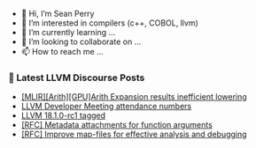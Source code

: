 - 👋 Hi, I’m Sean Perry
- 👀 I’m interested in compilers (c++, COBOL, llvm)
- 🌱 I’m currently learning ...
- 💞️ I’m looking to collaborate on ...
- 📫 How to reach me ...

<!---
s66perry/s66perry is a ✨ special ✨ repository because its `README.md` (this file) appears on your GitHub profile.
You can click the Preview link to take a look at your changes.
--->
### 📕 Latest LLVM Discourse Posts

<!-- DISCOURSE-LLVM:START -->
- [[MLIR][Arith][GPU]Arith Expansion results inefficient lowering](https://discourse.llvm.org/t/mlir-arith-gpu-arith-expansion-results-inefficient-lowering/77718#post_8)
- [LLVM Developer Meeting attendance numbers](https://discourse.llvm.org/t/llvm-developer-meeting-attendance-numbers/77921#post_2)
- [LLVM 18.1.0-rc1 tagged](https://discourse.llvm.org/t/llvm-18-1-0-rc1-tagged/76619#post_14)
- [[RFC] Metadata attachments for function arguments](https://discourse.llvm.org/t/rfc-metadata-attachments-for-function-arguments/76420#post_17)
- [[RFC] Improve map-files for effective analysis and debugging](https://discourse.llvm.org/t/rfc-improve-map-files-for-effective-analysis-and-debugging/77887#post_10)
<!-- DISCOURSE-LLVM:END -->
